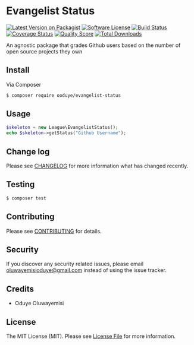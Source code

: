 # Evangelist Status

[![Latest Version on Packagist][ico-version]][link-packagist]
[![Software License][ico-license]](LICENSE.md)
[![Build Status][ico-travis]][link-travis]
[![Coverage Status][ico-scrutinizer]][link-scrutinizer]
[![Quality Score][ico-code-quality]][link-code-quality]
[![Total Downloads][ico-downloads]][link-downloads]

An agnostic package that grades Github users based on the number of open source projects they own

## Install

Via Composer

``` bash
$ composer require ooduye/evangelist-status
```

## Usage

``` php
$skeleton = new League\EvangelistStatus();
echo $skeleton->getStatus("Github Username");
```

## Change log

Please see [CHANGELOG](CHANGELOG.md) for more information what has changed recently.

## Testing

``` bash
$ composer test
```

## Contributing

Please see [CONTRIBUTING](CONTRIBUTING.md) for details.

## Security

If you discover any security related issues, please email oluwayemisioduye@gmail.com instead of using the issue tracker.

## Credits

- Oduye Oluwayemisi

## License

The MIT License (MIT). Please see [License File](LICENSE.md) for more information.

[ico-version]: https://img.shields.io/packagist/v/ooduye/evangelist-status.svg?style=flat-square
[ico-license]: https://img.shields.io/badge/license-MIT-brightgreen.svg?style=flat-square
[ico-travis]: https://img.shields.io/travis/andela-ooduye/EvangelistStatus/master.svg?style=flat-square
[ico-scrutinizer]: https://img.shields.io/scrutinizer/coverage/g/thephpleague/evangeliststatus.svg?style=flat-square
[ico-code-quality]: https://img.shields.io/scrutinizer/g/thephpleague/evangeliststatus.svg?style=flat-square
[ico-downloads]: https://img.shields.io/packagist/dt/ooduye/evangelist-status.svg?style=flat-square

[link-packagist]: https://packagist.org/packages/ooduye/evangelist-status
[link-travis]: https://travis-ci.org/andela-ooduye/EvangelistStatus
[link-scrutinizer]: https://scrutinizer-ci.com/g/thephpleague/evangeliststatus/code-structure
[link-code-quality]: https://scrutinizer-ci.com/g/thephpleague/evangeliststatus
[link-downloads]: https://packagist.org/packages/ooduye/evangelist-status
[link-author]: https://github.com/andela-ooduye
[link-contributors]: ../../contributors
